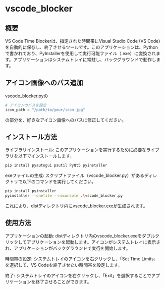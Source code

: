 # vscode_blocker

## 概要
VS Code Time Blockerは、指定された時間帯にVisual Studio Code (VS Code) を自動的に保存し、終了させるツールです。このアプリケーションは、Pythonで書かれており、PyInstallerを使用して実行可能ファイル（.exe）に変換されます。アプリケーションはシステムトレイに常駐し、バックグラウンドで動作します。

## アイコン画像へのパス追加
vscode_blocker.pyの
```python
# アイコンのパスを設定
icon_path = "/path/to/your/icon.jpg"
```
の部分を、好きなアイコン画像へのパスに修正してください。

## インストール方法
ライブラリインストール:
このアプリケーションを実行するために必要なライブラリを以下でインストールします。
```bash
pip install pyautogui psutil PyQt5 pyinstaller
```

exeファイルの生成:
スクリプトファイル（vscode_blocker.py）があるディレクトリで以下のコマンドを実行してください。

```bash
pip install pyinstaller
pyinstaller --onefile --noconsole .\vscode_blocker.py
```
これにより、distディレクトリ内にvscode_blocker.exeが生成されます。

## 使用方法
アプリケーションの起動:
distディレクトリ内のvscode_blocker.exeをダブルクリックしてアプリケーションを起動します。アイコンがシステムトレイに表示され、アプリケーションがバックグラウンドで実行を開始します。

時間帯の設定:
システムトレイのアイコンを右クリックし、「Set Time Limits」を選択して、VS Codeを終了させたい時間帯を設定します。

終了:
システムトレイのアイコンを右クリックし、「Exit」を選択することでアプリケーションを終了させることができます。
